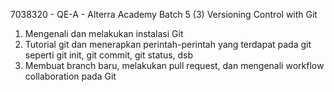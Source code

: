 7038320 - QE-A - Alterra Academy Batch 5
(3) Versioning Control with Git

1. Mengenali dan melakukan instalasi Git
2. Tutorial git dan menerapkan perintah-perintah yang terdapat pada git seperti git init, git commit, git status, dsb
3. Membuat branch baru, melakukan pull request, dan mengenali workflow collaboration pada Git
